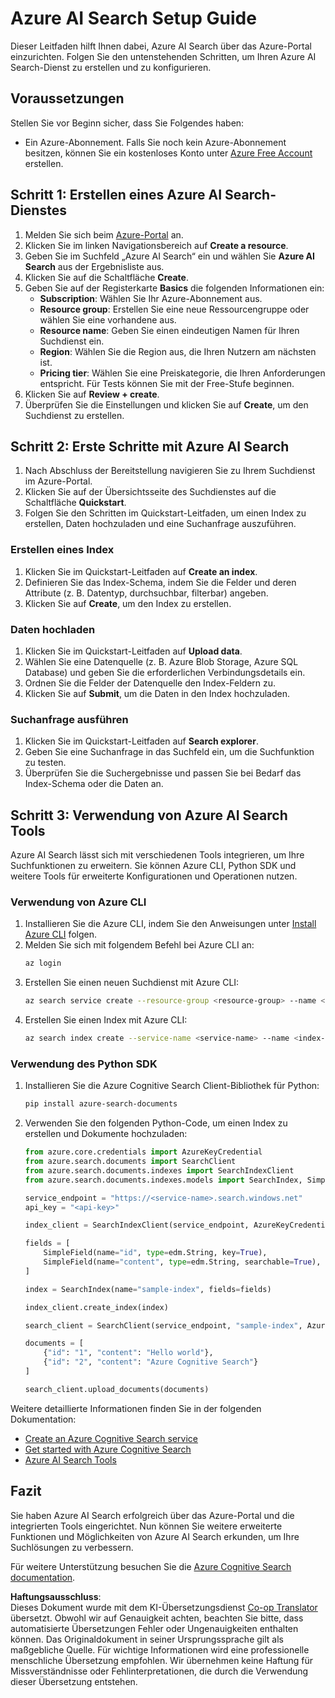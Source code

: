 <!--
CO_OP_TRANSLATOR_METADATA:
{
  "original_hash": "f0ce2d470f3efad6f8c7df376f416a4b",
  "translation_date": "2025-05-20T09:06:02+00:00",
  "source_file": "00-course-setup/AzureSearch.md",
  "language_code": "de"
}
-->
# Azure AI Search Setup Guide

Dieser Leitfaden hilft Ihnen dabei, Azure AI Search über das Azure-Portal einzurichten. Folgen Sie den untenstehenden Schritten, um Ihren Azure AI Search-Dienst zu erstellen und zu konfigurieren.

## Voraussetzungen

Stellen Sie vor Beginn sicher, dass Sie Folgendes haben:

- Ein Azure-Abonnement. Falls Sie noch kein Azure-Abonnement besitzen, können Sie ein kostenloses Konto unter [Azure Free Account](https://azure.microsoft.com/free/?wt.mc_id=studentamb_258691) erstellen.

## Schritt 1: Erstellen eines Azure AI Search-Dienstes

1. Melden Sie sich beim [Azure-Portal](https://portal.azure.com/?wt.mc_id=studentamb_258691) an.
2. Klicken Sie im linken Navigationsbereich auf **Create a resource**.
3. Geben Sie im Suchfeld „Azure AI Search“ ein und wählen Sie **Azure AI Search** aus der Ergebnisliste aus.
4. Klicken Sie auf die Schaltfläche **Create**.
5. Geben Sie auf der Registerkarte **Basics** die folgenden Informationen ein:
   - **Subscription**: Wählen Sie Ihr Azure-Abonnement aus.
   - **Resource group**: Erstellen Sie eine neue Ressourcengruppe oder wählen Sie eine vorhandene aus.
   - **Resource name**: Geben Sie einen eindeutigen Namen für Ihren Suchdienst ein.
   - **Region**: Wählen Sie die Region aus, die Ihren Nutzern am nächsten ist.
   - **Pricing tier**: Wählen Sie eine Preiskategorie, die Ihren Anforderungen entspricht. Für Tests können Sie mit der Free-Stufe beginnen.
6. Klicken Sie auf **Review + create**.
7. Überprüfen Sie die Einstellungen und klicken Sie auf **Create**, um den Suchdienst zu erstellen.

## Schritt 2: Erste Schritte mit Azure AI Search

1. Nach Abschluss der Bereitstellung navigieren Sie zu Ihrem Suchdienst im Azure-Portal.
2. Klicken Sie auf der Übersichtsseite des Suchdienstes auf die Schaltfläche **Quickstart**.
3. Folgen Sie den Schritten im Quickstart-Leitfaden, um einen Index zu erstellen, Daten hochzuladen und eine Suchanfrage auszuführen.

### Erstellen eines Index

1. Klicken Sie im Quickstart-Leitfaden auf **Create an index**.
2. Definieren Sie das Index-Schema, indem Sie die Felder und deren Attribute (z. B. Datentyp, durchsuchbar, filterbar) angeben.
3. Klicken Sie auf **Create**, um den Index zu erstellen.

### Daten hochladen

1. Klicken Sie im Quickstart-Leitfaden auf **Upload data**.
2. Wählen Sie eine Datenquelle (z. B. Azure Blob Storage, Azure SQL Database) und geben Sie die erforderlichen Verbindungsdetails ein.
3. Ordnen Sie die Felder der Datenquelle den Index-Feldern zu.
4. Klicken Sie auf **Submit**, um die Daten in den Index hochzuladen.

### Suchanfrage ausführen

1. Klicken Sie im Quickstart-Leitfaden auf **Search explorer**.
2. Geben Sie eine Suchanfrage in das Suchfeld ein, um die Suchfunktion zu testen.
3. Überprüfen Sie die Suchergebnisse und passen Sie bei Bedarf das Index-Schema oder die Daten an.

## Schritt 3: Verwendung von Azure AI Search Tools

Azure AI Search lässt sich mit verschiedenen Tools integrieren, um Ihre Suchfunktionen zu erweitern. Sie können Azure CLI, Python SDK und weitere Tools für erweiterte Konfigurationen und Operationen nutzen.

### Verwendung von Azure CLI

1. Installieren Sie die Azure CLI, indem Sie den Anweisungen unter [Install Azure CLI](https://learn.microsoft.com/en-us/cli/azure/install-azure-cli?wt.mc_id=studentamb_258691) folgen.
2. Melden Sie sich mit folgendem Befehl bei Azure CLI an:
   ```bash
   az login
   ```
3. Erstellen Sie einen neuen Suchdienst mit Azure CLI:
   ```bash
   az search service create --resource-group <resource-group> --name <service-name> --sku Free
   ```
4. Erstellen Sie einen Index mit Azure CLI:
   ```bash
   az search index create --service-name <service-name> --name <index-name> --fields "field1:type, field2:type"
   ```

### Verwendung des Python SDK

1. Installieren Sie die Azure Cognitive Search Client-Bibliothek für Python:
   ```bash
   pip install azure-search-documents
   ```
2. Verwenden Sie den folgenden Python-Code, um einen Index zu erstellen und Dokumente hochzuladen:
   ```python
   from azure.core.credentials import AzureKeyCredential
   from azure.search.documents import SearchClient
   from azure.search.documents.indexes import SearchIndexClient
   from azure.search.documents.indexes.models import SearchIndex, SimpleField, edm

   service_endpoint = "https://<service-name>.search.windows.net"
   api_key = "<api-key>"

   index_client = SearchIndexClient(service_endpoint, AzureKeyCredential(api_key))

   fields = [
       SimpleField(name="id", type=edm.String, key=True),
       SimpleField(name="content", type=edm.String, searchable=True),
   ]

   index = SearchIndex(name="sample-index", fields=fields)

   index_client.create_index(index)

   search_client = SearchClient(service_endpoint, "sample-index", AzureKeyCredential(api_key))

   documents = [
       {"id": "1", "content": "Hello world"},
       {"id": "2", "content": "Azure Cognitive Search"}
   ]

   search_client.upload_documents(documents)
   ```

Weitere detaillierte Informationen finden Sie in der folgenden Dokumentation:

- [Create an Azure Cognitive Search service](https://learn.microsoft.com/en-us/azure/search/search-create-service-portal?wt.mc_id=studentamb_258691)
- [Get started with Azure Cognitive Search](https://learn.microsoft.com/en-us/azure/search/search-get-started-portal?wt.mc_id=studentamb_258691)
- [Azure AI Search Tools](https://learn.microsoft.com/en-us/azure/ai-services/agents/how-to/tools/azure-ai-search?tabs=azurecli%2Cpython&pivots=code-examples?wt.mc_id=studentamb_258691)

## Fazit

Sie haben Azure AI Search erfolgreich über das Azure-Portal und die integrierten Tools eingerichtet. Nun können Sie weitere erweiterte Funktionen und Möglichkeiten von Azure AI Search erkunden, um Ihre Suchlösungen zu verbessern.

Für weitere Unterstützung besuchen Sie die [Azure Cognitive Search documentation](https://learn.microsoft.com/en-us/azure/search/?wt.mc_id=studentamb_258691).

**Haftungsausschluss**:  
Dieses Dokument wurde mit dem KI-Übersetzungsdienst [Co-op Translator](https://github.com/Azure/co-op-translator) übersetzt. Obwohl wir auf Genauigkeit achten, beachten Sie bitte, dass automatisierte Übersetzungen Fehler oder Ungenauigkeiten enthalten können. Das Originaldokument in seiner Ursprungssprache gilt als maßgebliche Quelle. Für wichtige Informationen wird eine professionelle menschliche Übersetzung empfohlen. Wir übernehmen keine Haftung für Missverständnisse oder Fehlinterpretationen, die durch die Verwendung dieser Übersetzung entstehen.